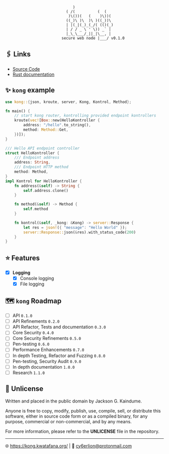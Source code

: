 ``` text
                              )
                           ( /(          (  (
                            )\())(   (    )\))(
                           ((_)\ )\  )\ )((_))\
                           | |(_|(_)_(_/( (()(_)
                           | / / _ \ ' \)) _` |
                           |_\_\___/_||_|\__, |
                         secure web node |___/ v0.1.0
```

## 🖇️ Links

- [Source Code](https://github.com/kwatafana/kong)
- [Rust documentation](https://kong.kwatafana.org/rust/doc/kong/index.html)

## ✨ `kong` example

``` rust
use kong::{json, kroute, server, Kong, Kontrol, Method};

fn main() {
    // start kong router, kontrolling provided endpoint kontrollers
    kroute(vec![Box::new(HelloKontroller {
        address: "/hello".to_string(),
        method: Method::Get,
    })]);
}

/// Hello API endpoint controller
struct HelloKontroller {
    /// Endpoint address
    address: String,
    /// Endpoint HTTP method
    method: Method,
}
impl Kontrol for HelloKontroller {
    fn address(&self) -> String {
        self.address.clone()
    }

    fn method(&self) -> Method {
        self.method
    }

    fn kontrol(&self, _kong: &Kong) -> server::Response {
        let res = json!({ "message": "Hello World" });
        server::Response::json(&res).with_status_code(200)
    }
}
```

## ⭐ Features

- [x] __Logging__
  - [x] Console logging
  - [x] File logging
  
## 🗺️ `kong` Roadmap

- [ ] API `0.1.0`
- [ ] API Refinements `0.2.0`
- [ ] API Refactor, Tests and documentation `0.3.0`
- [ ] Core Security `0.4.0`
- [ ] Core Security Refinements `0.5.0`
- [ ] Pen-testing `0.6.0`
- [ ] Performance Enhancements `0.7.0`
- [ ] In depth Testing, Refactor and Fuzzing `0.8.0`
- [ ] Pen-testing, Security Audit `0.9.0`
- [ ] In depth documentation `1.0.0`
- [ ] Research `1.1.0`

## 🎫 Unlicense

Written and placed in the public domain by Jackson G. Kaindume.

Anyone is free to copy, modify, publish, use, compile, sell, or
distribute this software, either in source code form or as a compiled
binary, for any purpose, commercial or non-commercial, and by any
means.

For more information, please refer to the __UNLICENSE__ file in the
repository.

---

🌐 <https://kong.kwatafana.org/> | 📧 <cy6erlion@protonmail.com>
